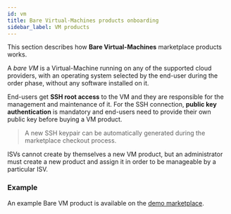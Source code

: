 ```yaml
---
id: vm
title: Bare Virtual-Machines products onboarding
sidebar_label: VM products
---
```


This section describes how **Bare Virtual-Machines** marketplace products
works.

A *bare VM* is a Virtual-Machine running on any of the supported cloud
providers, with an operating system selected by the end-user during the order
phase, without any software installed on it.

End-users get **SSH root access** to the VM and they are responsible for the
management and maintenance of it. For the SSH connection,  **public key
authentication** is mandatory and end-users need to provide their own public key
before buying a VM product.

> A new SSH keypair can be automatically generated during the marketplace checkout process.

ISVs cannot create by themselves a new VM product, but an administrator must
create a new product and assign it in order to be manageable by a particular ISV.

### Example

An example Bare VM product is available on the [demo marketplace].

[demo marketplace]: https://demo.cloudesire.com/2102/iaas/bare-vm

